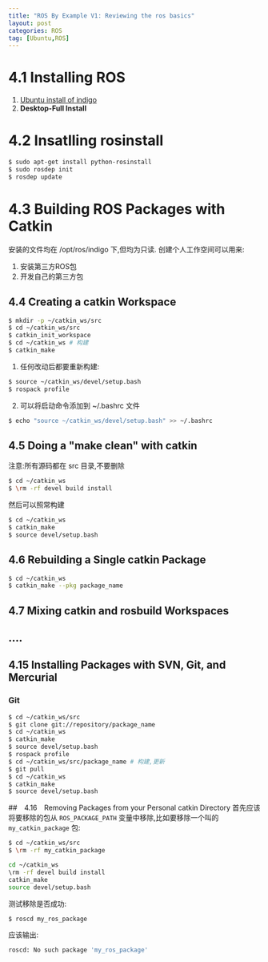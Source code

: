 ```yaml
---
title: "ROS By Example V1: Reviewing the ros basics"
layout: post
categories: ROS
tag: [Ubuntu,ROS]
---
```


# 4.1 Installing ROS
1. [Ubuntu install of indigo](http://wiki.ros.org/indigo/Installation/Ubuntu)
2. **Desktop-Full Install**

# 4.2 Insatlling rosinstall

```bash
$ sudo apt-get install python-rosinstall
$ sudo rosdep init
$ rosdep update
```

# 4.3 Building ROS Packages with Catkin
安装的文件均在 /opt/ros/indigo 下,但均为只读.
创建个人工作空间可以用来:
1. 安装第三方ROS包
2. 开发自己的第三方包

## 4.4 Creating a catkin Workspace
```bash
$ mkdir -p ~/catkin_ws/src
$ cd ~/catkin_ws/src
$ catkin_init_workspace
$ cd ~/catkin_ws # 构建
$ catkin_make
```
1. 任何改动后都要重新构建:
```bash
$ source ~/catkin_ws/devel/setup.bash
$ rospack profile
```
2. 可以将启动命令添加到 ~/.bashrc 文件
```bash
$ echo "source ~/catkin_ws/devel/setup.bash" >> ~/.bashrc
```

## 4.5 Doing a "make clean" with catkin
注意:所有源码都在 src 目录,不要删除
```bash
$ cd ~/catkin_ws
$ \rm -rf devel build install
```
然后可以照常构建
```bash
$ cd ~/catkin_ws
$ catkin_make
$ source devel/setup.bash
```

## 4.6 Rebuilding a Single catkin Package
```bash
$ cd ~/catkin_ws
$ catkin_make --pkg package_name
```

## 4.7 Mixing catkin and rosbuild Workspaces

## ....

## 4.15 Installing Packages with SVN, Git, and Mercurial

### Git
```bash
$ cd ~/catkin_ws/src
$ git clone git://repository/package_name
$ cd ~/catkin_ws
$ catkin_make
$ source devel/setup.bash
$ rospack profile
$ cd ~/catkin_ws/src/package_name # 构建,更新
$ git pull
$ cd ~/catkin_ws
$ catkin_make
$ source devel/setup.bash
```

##　4.16　Removing Packages from your Personal catkin Directory
首先应该将要移除的包从 `ROS_PACKAGE_PATH` 变量中移除,比如要移除一个叫的 `my_catkin_package` 包:
```bash
$ cd ~/catkin_ws/src
$ \rm -rf my_catkin_package
```
```bash
cd ~/catkin_ws
\rm -rf devel build install
catkin_make
source devel/setup.bash
```
测试移除是否成功:
```bash
$ roscd my_ros_package
```
应该输出:
```bash
roscd: No such package 'my_ros_package'
```




























